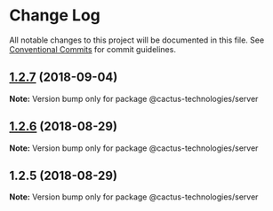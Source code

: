 # Change Log

All notable changes to this project will be documented in this file.
See [Conventional Commits](https://conventionalcommits.org) for commit guidelines.

<a name="1.2.7"></a>

## [1.2.7](https://github.com/CactusTechnologies/cactus-utils/compare/@cactus-technologies/server@1.2.6...@cactus-technologies/server@1.2.7) (2018-09-04)

**Note:** Version bump only for package @cactus-technologies/server

<a name="1.2.6"></a>

## [1.2.6](https://github.com/CactusTechnologies/cactus-utils/compare/@cactus-technologies/server@1.2.5...@cactus-technologies/server@1.2.6) (2018-08-29)

**Note:** Version bump only for package @cactus-technologies/server

<a name="1.2.5"></a>

## 1.2.5 (2018-08-29)

**Note:** Version bump only for package @cactus-technologies/server
